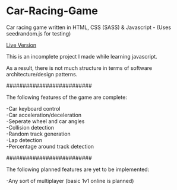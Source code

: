 # Car-Racing-Game

Car racing game written in HTML, CSS (SASS) & Javascript - (Uses seedrandom.js for testing)

<a href='https://morgan-sam.github.io/Car-Racing-Game/'>Live Version</a>

This is an incomplete project I made while learning javascript.

As a result, there is not much structure in terms of software architecture/design patterns. 

##########################

The following features of the game are complete:

-Car keyboard control  
-Car acceleration/deceleration   
-Seperate wheel and car angles  
-Collision detection  
-Random track generation  
-Lap detection  
-Percentage around track detection  

##########################

The following planned features are yet to be implemented:

-Any sort of multiplayer (basic 1v1 online is planned)

